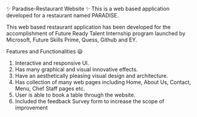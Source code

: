 ✨ Paradise-Restaurant Website ✨
This is a web based application developed for a restaurant named PARADISE.

This web based restaurant application has been developed for the accomplishment of Future Ready Talent Internship program launched by Microsoft, Future Skills Prime, Quess, Github and EY.


Features and Functionalities 😃
1. Interactive and responsive UI.
2. Has many graphical and visual innovative effects.
3. Have an aesthetically pleasing visual design and architecture.
4. Has collection of many web pages including Home, About Us, Contact, Menu, Chef Staff pages etc.
5. User is able to book a table through the website.
6. Included the feedback Survey form to increase the scope of improvement
